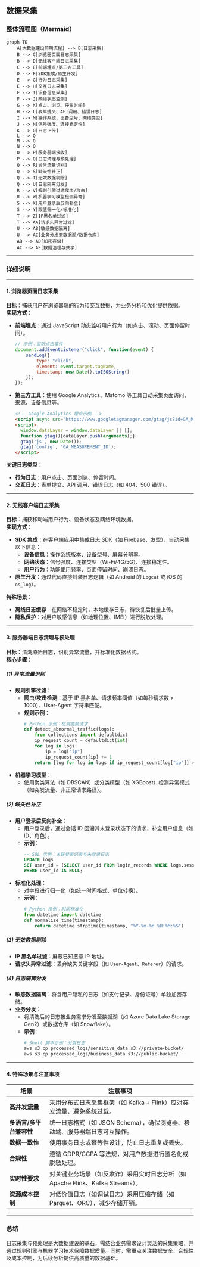 ## 数据采集

### **整体流程图（Mermaid）**
```mermaid
graph TD
    A[大数据建设前期流程] --> B[日志采集]
    B --> C[浏览器页面日志采集]
    B --> D[无线客户端日志采集]
    C --> E[前端埋点/第三方工具]
    D --> F[SDK集成/原生开发]
    E --> G[行为日志采集]
    E --> H[交互日志采集]
    F --> I[设备信息采集]
    F --> J[网络状态监测]
    G --> K[点击、浏览、停留时间]
    H --> L[表单提交、API调用、错误日志]
    I --> M[操作系统、设备型号、网络类型]
    J --> N[信号强度、连接稳定性]
    K --> O[日志上传]
    L --> O
    M --> O
    N --> O
    O --> P[服务器端接收]
    P --> Q[日志清理与预处理]
    Q --> R[异常流量识别]
    Q --> S[缺失性补正]
    Q --> T[无效数据剔除]
    Q --> U[日志隔离分发]
    R --> V[规则引擎过滤爬虫/攻击]
    R --> W[机器学习模型检测异常]
    S --> X[用户登录后反向补全]
    S --> Y[取值归一化/标准化]
    T --> Z[IP黑名单过滤]
    T --> AA[请求头异常过滤]
    U --> AB[敏感数据隔离]
    U --> AC[业务分发至数据湖/数据仓库]
    AB --> AD[加密存储]
    AC --> AE[数据治理与共享]
```

---

### **详细说明**

---

#### **1. 浏览器页面日志采集**
**目标**：捕获用户在浏览器端的行为和交互数据，为业务分析和优化提供依据。  
**实现方式**：
- **前端埋点**：通过 JavaScript 动态监听用户行为（如点击、滚动、页面停留时间）。
  ```javascript
  // 示例：监听点击事件
  document.addEventListener("click", function(event) {
      sendLog({
          type: "click",
          element: event.target.tagName,
          timestamp: new Date().toISOString()
      });
  });
  ```
- **第三方工具**：使用 Google Analytics、Matomo 等工具自动采集页面访问、来源、设备信息等。
  ```html
  <!-- Google Analytics 埋点示例 -->
  <script async src="https://www.googletagmanager.com/gtag/js?id=GA_MEASUREMENT_ID"></script>
  <script>
    window.dataLayer = window.dataLayer || [];
    function gtag(){dataLayer.push(arguments);}
    gtag('js', new Date());
    gtag('config', 'GA_MEASUREMENT_ID');
  </script>
  ```

**关键日志类型**：
- **行为日志**：用户点击、页面浏览、停留时间。
- **交互日志**：表单提交、API 调用、错误日志（如 404、500 错误）。

---

#### **2. 无线客户端日志采集**
**目标**：捕获移动端用户行为、设备状态及网络环境数据。  
**实现方式**：
- **SDK 集成**：在客户端应用中集成日志 SDK（如 Firebase、友盟），自动采集以下信息：
  - **设备信息**：操作系统版本、设备型号、屏幕分辨率。
  - **网络状态**：信号强度、连接类型（Wi-Fi/4G/5G）、连接稳定性。
  - **用户行为**：功能使用频率、页面停留时间、崩溃日志。
- **原生开发**：通过代码直接封装日志逻辑（如 Android 的 `Logcat` 或 iOS 的 `os_log`）。

**特殊场景**：
- **离线日志缓存**：在网络不稳定时，本地缓存日志，待恢复后批量上传。
- **隐私保护**：对用户敏感信息（如地理位置、IMEI）进行脱敏处理。

---

#### **3. 服务器端日志清理与预处理**
**目标**：清洗原始日志，识别异常流量，并标准化数据格式。  
**核心步骤**：

##### **(1) 异常流量识别**
- **规则引擎过滤**：
  - **爬虫/攻击检测**：基于 IP 黑名单、请求频率阈值（如每秒请求数 > 1000）、User-Agent 字符串匹配。
  - **规则示例**：
    ```python
    # Python 示例：检测高频请求
    def detect_abnormal_traffic(logs):
        from collections import defaultdict
        ip_request_count = defaultdict(int)
        for log in logs:
            ip = log["ip"]
            ip_request_count[ip] += 1
        return [log for log in logs if ip_request_count[log["ip"]] > 1000]
    ```
- **机器学习模型**：
  - 使用聚类算法（如 DBSCAN）或分类模型（如 XGBoost）检测异常模式（如突发流量、非正常请求路径）。

##### **(2) 缺失性补正**
- **用户登录后反向补全**：
  - 用户登录后，通过会话 ID 回溯其未登录状态下的请求，补全用户信息（如 ID、角色）。
  - **示例**：
    ```sql
    -- SQL 示例：关联登录记录与未登录日志
    UPDATE logs
    SET user_id = (SELECT user_id FROM login_records WHERE logs.session_id = login_records.session_id)
    WHERE user_id IS NULL;
    ```
- **标准化处理**：
  - 对字段进行归一化（如统一时间格式、单位转换）。
  - **示例**：
    ```python
    # Python 示例：时间标准化
    from datetime import datetime
    def normalize_time(timestamp):
        return datetime.strptime(timestamp, "%Y-%m-%d %H:%M:%S")
    ```

##### **(3) 无效数据剔除**
- **IP 黑名单过滤**：屏蔽已知恶意 IP 地址。
- **请求头异常过滤**：丢弃缺失关键字段（如 `User-Agent`、`Referer`）的请求。

##### **(4) 日志隔离分发**
- **敏感数据隔离**：将含用户隐私的日志（如支付记录、身份证号）单独加密存储。
- **业务分发**：
  - 将清洗后的日志按业务需求分发至数据湖（如 Azure Data Lake Storage Gen2）或数据仓库（如 Snowflake）。
  - **示例**：
    ```bash
    # Shell 脚本示例：分发日志
    aws s3 cp processed_logs/sensitive_data s3://private-bucket/
    aws s3 cp processed_logs/business_data s3://public-bucket/
    ```

---

#### **4. 特殊场景与注意事项**
| **场景**                | **注意事项**                                                                 |
|-------------------------|-----------------------------------------------------------------------------|
| **高并发流量**           | 采用分布式日志采集框架（如 Kafka + Flink）应对突发流量，避免系统过载。                   |
| **多语言/多平台兼容性**   | 统一日志格式（如 JSON Schema），确保浏览器、移动端、服务器端日志可互操作。                 |
| **数据一致性**           | 使用事务日志或幂等性设计，防止日志重复或丢失。                                       |
| **合规性**               | 遵循 GDPR/CCPA 等法规，对用户数据进行匿名化或脱敏处理。                             |
| **实时性要求**           | 对关键业务场景（如反欺诈）采用实时日志分析（如 Apache Flink、Kafka Streams）。       |
| **资源成本控制**          | 对低价值日志（如调试日志）采用压缩存储（如 Parquet、ORC），减少存储开销。                |

---

### **总结**
日志采集与预处理是大数据建设的基石，需结合业务需求设计灵活的采集策略，并通过规则引擎与机器学习技术保障数据质量。同时，需重点关注数据安全、合规性及成本控制，为后续分析提供高质量的数据基础。